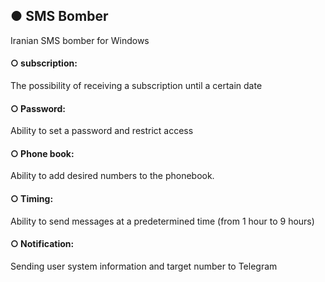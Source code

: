 ## ● SMS Bomber
Iranian SMS bomber for Windows


#### ○ subscription:
The possibility of receiving a subscription until a certain date

#### ○ Password:
Ability to set a password and restrict access

#### ○ Phone book:
Ability to add desired numbers to the phonebook.

#### ○ Timing:
Ability to send messages at a predetermined time (from 1 hour to 9 hours)

#### ○ Notification:
Sending user system information and target number to Telegram
